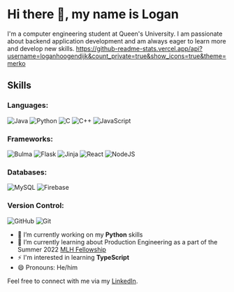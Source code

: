 <!--
**LoganHoogendijk/LoganHoogendijk** is a ✨ _special_ ✨ repository because its `README.md` (this file) appears on your GitHub profile.
-->
# Hi there 👋, my name is Logan

I'm a computer engineering student at Queen's University. I am passionate about backend application development and am always eager to learn more and develop new skills.
https://github-readme-stats.vercel.app/api?username=loganhoogendijk&count_private=true&show_icons=true&theme=merko
## Skills
### Languages:
![Java](https://img.shields.io/badge/java-%23ED8B00.svg?style=for-the-badge&logo=java&logoColor=white)
![Python](https://img.shields.io/badge/python-3670A0?style=for-the-badge&logo=python&logoColor=ffdd54)
![C](https://img.shields.io/badge/c-%2300599C.svg?style=for-the-badge&logo=c&logoColor=white)
![C++](https://img.shields.io/badge/c++-%2300599C.svg?style=for-the-badge&logo=c%2B%2B&logoColor=white)
![JavaScript](https://img.shields.io/badge/javascript-%23323330.svg?style=for-the-badge&logo=javascript&logoColor=%23F7DF1E)

### Frameworks:
![Bulma](https://img.shields.io/badge/bulma-00D0B1?style=for-the-badge&logo=bulma&logoColor=white)
![Flask](https://img.shields.io/badge/flask-%23000.svg?style=for-the-badge&logo=flask&logoColor=white)
![Jinja](https://img.shields.io/badge/jinja-white.svg?style=for-the-badge&logo=jinja&logoColor=black)
![React](https://img.shields.io/badge/react-%2320232a.svg?style=for-the-badge&logo=react&logoColor=%2361DAFB)
![NodeJS](https://img.shields.io/badge/node.js-6DA55F?style=for-the-badge&logo=node.js&logoColor=white)

### Databases:
![MySQL](https://img.shields.io/badge/mysql-%2300f.svg?style=for-the-badge&logo=mysql&logoColor=white)
![Firebase](https://img.shields.io/badge/Firebase-039BE5?style=for-the-badge&logo=Firebase&logoColor=white)

### Version Control:
![GitHub](https://img.shields.io/badge/github-%23121011.svg?style=for-the-badge&logo=github&logoColor=white)
![Git](https://img.shields.io/badge/git-%23F05033.svg?style=for-the-badge&logo=git&logoColor=white)

- 🔭 I’m currently working on my **Python** skills 
- 🌱 I’m currently learning about Production Engineering as a part of the Summer 2022 [MLH Fellowship](https://fellowship.mlh.io/programs/production-engineering) 
- ⚡ I'm interested in learning **TypeScript**
- 😄 Pronouns: He/him 

Feel free to connect with me via my [LinkedIn](https://www.linkedin.com/in/logan-hoogendijk/).

<!-- Badges from https://github.com/Ileriayo/markdown-badges -->


